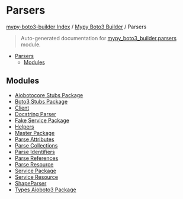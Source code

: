 # Parsers

[mypy-boto3-builder Index](../../README.md#mypy-boto3-builder-index) /
[Mypy Boto3 Builder](../index.md#mypy-boto3-builder) /
Parsers

> Auto-generated documentation for [mypy_boto3_builder.parsers](https://github.com/youtype/mypy_boto3_builder/blob/main/mypy_boto3_builder/parsers/__init__.py) module.

- [Parsers](#parsers)
  - [Modules](#modules)

## Modules

- [Aiobotocore Stubs Package](./aiobotocore_stubs_package.md)
- [Boto3 Stubs Package](./boto3_stubs_package.md)
- [Client](./client.md)
- [Docstring Parser](docstring_parser/index.md)
- [Fake Service Package](./fake_service_package.md)
- [Helpers](./helpers.md)
- [Master Package](./master_package.md)
- [Parse Attributes](./parse_attributes.md)
- [Parse Collections](./parse_collections.md)
- [Parse Identifiers](./parse_identifiers.md)
- [Parse References](./parse_references.md)
- [Parse Resource](./parse_resource.md)
- [Service Package](./service_package.md)
- [Service Resource](./service_resource.md)
- [ShapeParser](./shape_parser.md)
- [Types Aioboto3 Package](./types_aioboto3_package.md)